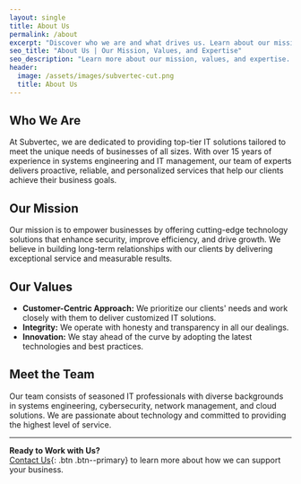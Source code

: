 ```yaml
---
layout: single
title: About Us
permalink: /about
excerpt: "Discover who we are and what drives us. Learn about our mission, values, and the expertise that sets us apart in the industry."
seo_title: "About Us | Our Mission, Values, and Expertise"
seo_description: "Learn more about our mission, values, and expertise. Discover what drives us and sets us apart in the industry. Get to know the team behind our success."
header:
  image: /assets/images/subvertec-cut.png
  title: About Us
---
```

## Who We Are

At Subvertec, we are dedicated to providing top-tier IT solutions tailored to meet the unique needs of businesses of all sizes. With over 15 years of experience in systems engineering and IT management, our team of experts delivers proactive, reliable, and personalized services that help our clients achieve their business goals.

## Our Mission

Our mission is to empower businesses by offering cutting-edge technology solutions that enhance security, improve efficiency, and drive growth. We believe in building long-term relationships with our clients by delivering exceptional service and measurable results.

## Our Values

- **Customer-Centric Approach:** We prioritize our clients' needs and work closely with them to deliver customized IT solutions.
- **Integrity:** We operate with honesty and transparency in all our dealings.
- **Innovation:** We stay ahead of the curve by adopting the latest technologies and best practices.

## Meet the Team

Our team consists of seasoned IT professionals with diverse backgrounds in systems engineering, cybersecurity, network management, and cloud solutions. We are passionate about technology and committed to providing the highest level of service.

---

**Ready to Work with Us?**  
[Contact Us](){: .btn .btn--primary} to learn more about how we can support your business.

